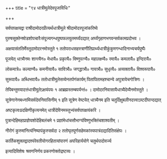 +++
title = "९४ धात्रीमूलेदेवपूजाविधिः"

+++

सर्वपापक्षयद्वा राश्रीदामोदरप्रीत्यर्थंधात्रीमूले श्रीदामोदरपूजांकरिष्ये

पुरुषसूक्तेनषोडशोपचारैःसंपूज्यगन्धपुष्पफलयुतमर्घ्यंदद्यात् अर्घ्यंगृहाणभगवन्सर्वकामप्रदोभव ।

अक्षयासंततिर्मेस्तुदामोदरनमोस्तुते १ ततोपराधसहस्त्राणीतिप्रार्थ्यधात्रीकुंकुमगन्धादिनाभ्यचर्यपुष्पैः

पूजयेत् धात्र्यैनमः शान्त्यैन० मेधायै० प्रकृत्यै० विष्णुपत्न्यै० महालक्ष्म्यै० रमायै० कमलायै० इन्दिरायै०

लोकमात्रे० कल्याण्यै० कमनीयायै० सावित्र्यै० जगद्धात्र्यै० गायत्र्यै० सुधृत्यै० अव्यक्तायै० विश्वरूपायै०

सुरूपायै० अब्धिभवायै० ततोधात्रीमूलेसव्येनतर्पणंकार्यम् पितापितामहश्चान्ये अपुत्रायेचगोत्रिणः ।

तेपिबन्तुमयादत्तंधात्रीमूलेऽक्षयंपयः १ आब्रह्मस्तम्बपर्यन्तं० । दामोदरनिवासायैधात्र्यैदेव्यैनमोस्तुते ।

सूत्रेणानेनबध्नामिसर्वदेवनिवासिनीम् १ इति सूत्रेण वेष्टयेत् धात्र्यैनम इति चतुर्दिक्षुबलीनदत्त्वाऽष्टदीपान्दद्यात्

अष्टकृत्वःप्रदक्षिणीकृत्यनमेत् धात्रीदेविनमस्तुभ्यंसर्वपापक्षयंकरि ।

पुत्रान्देहिमहाप्राज्ञेयशोदेहिबलंचमे १ प्रज्ञांमेधांचसौभाग्यंविष्णुभक्तिंचशाश्वतीम् ।

नीरोगं कुरुमांनित्यंनिष्पापंकुरुसर्वदा २ ततोघृतपूर्णसहेमकांस्यपात्रंदद्यादितिसंक्षेपः ।

कार्तिकशुक्लद्वादश्यंरेवतीयोगरहितायांपारणं अपरिहार्ययोगे चतुर्थपादोवर्ज्य

इत्यादिविशेषः श्रवणनिर्णय प्रकरणोक्तोद्रष्टव्यः ।
